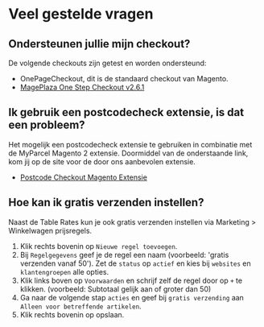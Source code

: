 # Veel gestelde vragen

## Ondersteunen jullie mijn checkout?
De volgende checkouts zijn getest en worden ondersteund:

- OnePageCheckout, dit is de standaard checkout van Magento.
- [MagePlaza One Step Checkout v2.6.1]

## Ik gebruik een postcodecheck extensie, is dat een probleem?
Het mogelijk een postcodecheck extensie te gebruiken in combinatie met de MyParcel Magento 2 extensie. Doormiddel van de onderstaande link, kom jij op de site voor de door ons aanbevolen extensie.

- [Postcode Checkout Magento Extensie]

## Hoe kan ik gratis verzenden instellen?
Naast de Table Rates kun je ook gratis verzenden instellen via Marketing > Winkelwagen prijsregels.

1. Klik rechts bovenin op `Nieuwe regel toevoegen`. 
2. Bij `Regelgegevens` geef je de regel een naam (voorbeeld: 'gratis verzenden vanaf 50'). Zet de `status` op `actief` en kies bij `websites` en `klantengroepen` alle opties. 
3. Klik links boven op `Voorwaarden` en schrijf zelf de regel door op `+` te klikken. (voorbeeld: Subtotaal gelijk aan of groter dan 50)
4. Ga naar de volgende stap `acties` en geef bij `gratis verzending` aan `Alleen voor betreffende artikelen`. 
5. Klik rechts bovenin op opslaan.


[MagePlaza One Step Checkout v2.6.1]: https://www.mageplaza.com/magento-2-one-step-checkout-extension/
[Postcode Checkout Magento Extensie]: https://www.postcode-checkout.nl/plug-ins/standaard/magento-2
